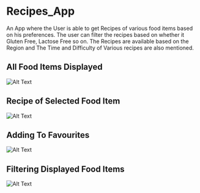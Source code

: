 # Recipes_App
An App where the User is able to get Recipes of various food items based on his preferences.  The user can filter the recipes based on whether it Gluten Free, Lactose Free so on. The Recipes are available based on the Region and The Time and Difficulty of Various recipes are also mentioned.

## All Food Items Displayed
![Alt Text](https://github.com/mathew-jose/Recipes_App/blob/master/Meals_App%20Working/All%20Items.gif)

## Recipe of Selected Food Item
![Alt Text](https://github.com/mathew-jose/Recipes_App/blob/master/Meals_App%20Working/Recipe%20Viewer.gif)

## Adding To Favourites
![Alt Text](https://github.com/mathew-jose/Recipes_App/blob/master/Meals_App%20Working/Favourites.gif)

## Filtering Displayed Food Items
![Alt Text](https://github.com/mathew-jose/Recipes_App/blob/master/Meals_App%20Working/Filters.gif)
